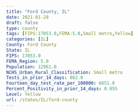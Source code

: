 ```yaml
---
title: "Ford County, IL"
date: 2021-01-28
draft: false
type: county
tags: [FIPS:17053.0,FEMA:5.0,Small metro,Yellow]
categories: [IL]
County: Ford County
State: IL
FIPS: 17053.0
FEMA_Region: 5.0
Population: 12961.0
NCHS_Urban_Rural_Classification: Small metro
Tests_in_prior_14_days: 862.0
Fourteen_day_test_rate_per_100000: 6651.0
Percent_Positivity_in_prior_14_days: 0.055
Level: Yellow
url: /states/IL/ford-county
---
```



